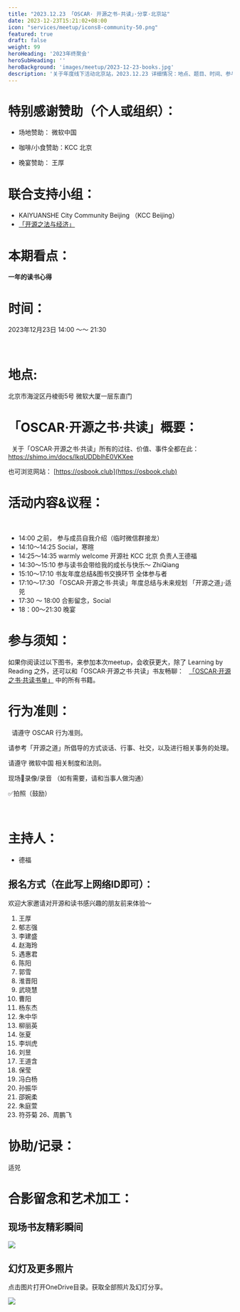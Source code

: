 ```yaml
---
title: "2023.12.23 「OSCAR· 开源之书·共读」·分享·北京站"
date: 2023-12-23T15:21:02+08:00
icon: "services/meetup/icons8-community-50.png"
featured: true
draft: false
weight: 99
heroHeading: '2023年终聚会'
heroSubHeading: ''
heroBackground: 'images/meetup/2023-12-23-books.jpg'
description: '关于年度线下活动北京站，2023.12.23 详细情况：地点、题目、时间、参与人员。'
---
```



# 特别感谢赞助（个人或组织）：

* 场地赞助：  微软中国
 
* 咖啡/小食赞助：KCC 北京

* 晚宴赞助： 王厚


# 联合支持小组：

* KAIYUANSHE City Community Beijing （KCC Beijing）
* [「开源之法与经济」](https://opensourceway.community/posts/os-license-and-copyleft/build-os-licensing-workgroup/)

# 本期看点：

**一年的读书心得**


# 时间：

2023年12月23日 14:00 ～～ 21:30 

 
# 地点: 

北京市海淀区丹棱街5号 微软大厦一层东直门


# 「OSCAR·开源之书·共读」概要：
 
关于「OSCAR·开源之书·共读」所有的过往、价值、事件全都在此：
 
https://shimo.im/docs/lkqUDDblhE0VKXee

也可浏览网站： [https://osbook.club](https://osbook.club)


# 活动内容&议程：
 
- 14:00 之前， 参与成员自我介绍（临时微信群接龙）
- 14:10～14:25  Social，寒暄
- 14:25～14:35   warmly welcome 开源社 KCC 北京 负责人王德福
- 14:30～15:10   参与读书会带给我的成长与快乐～  ZhiQiang
- 15:10～17:10   书友年度总结&图书交换环节 全体参与者
- 17:10～17:30   「OSCAR·开源之书·共读」年度总结与未来规划 「开源之道」·适兕 
- 17:30 ～ 18:00 合影留念，Social
- 18：00～21:30   晚宴
 

# 参与须知：

如果你阅读过以下图书，来参加本次meetup，会收获更大，除了 Learning by Reading 之外，还可以和「OSCAR·开源之书·共读」书友畅聊：
 
[「OSCAR·开源之书·共读书单」](https://osbook.club/work/) 中的所有书籍。

# 行为准则：
 
请遵守 OSCAR 行为准则。

请参考「开源之道」所倡导的方式谈话、行事、社交，以及进行相关事务的处理。

请遵守 微软中国 相关制度和法则。

现场🚫录像/录音 （如有需要，请和当事人做沟通）

✅拍照（鼓励）

 
# 主持人：

* 德福


## 报名方式（在此写上网络ID即可）：

欢迎大家邀请对开源和读书感兴趣的朋友前来体验～ 

1. 王厚
2. 郁志强
3. 李建盛
4. 赵海玲
5. 遇惠君
6. 陈阳
7. 郭雪
8. 淮晋阳
9. 武晓慧
10. 曹阳
11. 杨东杰
12. 朱中华
13. 柳丽英
14. 张夏
15. 李圳虎
16. 刘昱
17. 王道含
18. 保莹
19. 冯白杨
20. 孙振华
21. 邵婉柔
22. 朱庭萱
23. 符芬菊
26、周鹏飞


# 协助/记录：

适兕

# 合影留念和艺术加工：

## 现场书友精彩瞬间

![](/images/meetup/2023-12-23-wanghou.jpg)

## 幻灯及更多照片

点击图片打开OneDrive目录。获取全部照片及幻灯分享。

[![](/images/meetup/2023-12-23-all.jpg)](https://1drv.ms/f/s!Arg2k_5HJFrbgfo8vhnmvRaspGgbPw?e=9gqCQ7)

